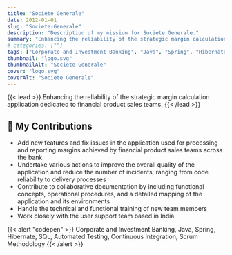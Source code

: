```yaml
---
title: "Societe Generale"
date: 2012-01-01
slug: "Societe-Generale"
description: "Description of my mission for Societe Generale."
summary: "Enhancing the reliability of the strategic margin calculation application dedicated to financial product sales teams."
# categories: [""]
tags: ["Corporate and Investment Banking", "Java", "Spring", "Hibernate", "SQL", "Automated Testing", "Continuous Integration", "Scrum Methodology"]
thumbnail: "logo.svg"
thumbnailAlt: "Societe Generale"
cover: "logo.svg"
coverAlt: "Societe Generale"
---
```


{{< lead >}}
Enhancing the reliability of the strategic margin calculation application dedicated to financial product sales teams.
{{< /lead >}}

## :dart: My Contributions

* Add new features and fix issues in the application used for processing and reporting margins
achieved by financial product sales teams across the bank
* Undertake various actions to improve the overall quality of the application and reduce the number of incidents, 
ranging from code reliability to delivery processes
* Contribute to collaborative documentation by including functional concepts, operational procedures, 
and a detailed mapping of the application and its environments
* Handle the technical and functional training of new team members
* Work closely with the user support team based in India

{{< alert "codepen" >}}
Corporate and Investment Banking, Java, Spring, Hibernate, SQL, Automated Testing, Continuous Integration,
Scrum Methodology
{{< /alert >}}
